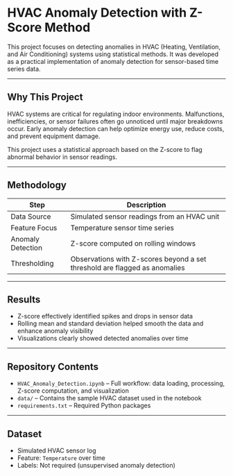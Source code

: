 # HVAC Anomaly Detection with Z-Score Method

This project focuses on detecting anomalies in HVAC (Heating, Ventilation, and Air Conditioning) systems using statistical methods. It was developed as a practical implementation of anomaly detection for sensor-based time series data.

---

## Why This Project

HVAC systems are critical for regulating indoor environments. Malfunctions, inefficiencies, or sensor failures often go unnoticed until major breakdowns occur. Early anomaly detection can help optimize energy use, reduce costs, and prevent equipment damage.

This project uses a statistical approach based on the Z-score to flag abnormal behavior in sensor readings.

---

## Methodology

| Step                  | Description |
|------------------------|-------------|
| Data Source           | Simulated sensor readings from an HVAC unit |
| Feature Focus         | Temperature sensor time series |
| Anomaly Detection     | Z-score computed on rolling windows |
| Thresholding          | Observations with Z-scores beyond a set threshold are flagged as anomalies |

---

## Results

- Z-score effectively identified spikes and drops in sensor data
- Rolling mean and standard deviation helped smooth the data and enhance anomaly visibility
- Visualizations clearly showed detected anomalies over time

---

## Repository Contents

- `HVAC_Anomaly_Detection.ipynb` – Full workflow: data loading, processing, Z-score computation, and visualization
- `data/` – Contains the sample HVAC dataset used in the notebook
- `requirements.txt` – Required Python packages

---

## Dataset

- Simulated HVAC sensor log
- Feature: `Temperature` over time
- Labels: Not required (unsupervised anomaly detection)
